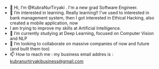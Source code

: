 - 👋 Hi, I’m @KubraNurTiryaki . I'm a new grad Software Engineer. 
- 👀 I’m interested in learning. Really learning!! I've used to interested in bank management system, then I got interested in Ethical Hacking, also created a mobile application, now 
- I am trying to improve my skills at Artificial Intelligence.
- 🌱 I’m currently studying at Deep Learning,  focused on Computer Vision and NLP
- 💞️ I’m looking to collaborate on massive companies of now and future (and built them too)
- 📫 How to reach me : my business email addres is : kubranurtiryakibusiness@gmail.com 

<!---
KubraNurTiryaki/KubraNurTiryaki is a ✨ special ✨ repository because its `README.md` (this file) appears on your GitHub profile.
You can click the Preview link to take a look at your changes.
--->
